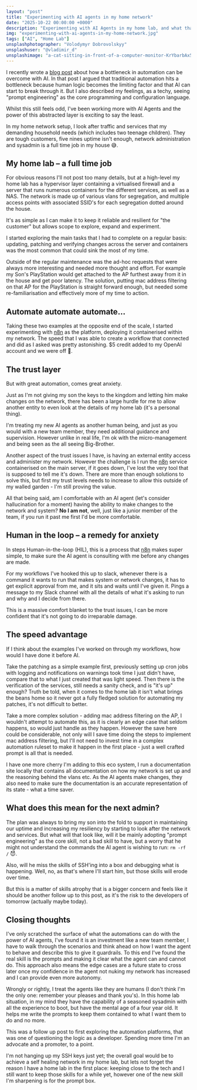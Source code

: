 ```yaml
---
layout: "post"
title: "Experimenting with AI agents in my home network"
date: "2025-10-22 00:00:00 +0000"
description: "Experimenting with AI Agents in my home lab, and what that's taught me about trust, control, and automation."
img: "experimenting-with-ai-agents-in-my-home-network.jpg"
tags: ["AI", "Home Lab"]
unsplashphotographer: "Volodymyr Dobrovolskyy"
unsplashuser: "@vladimir_d"
unsplashimage: "a-cat-sitting-in-front-of-a-computer-monitor-KrYbarbAx5s"
---
```


I recently wrote a [blog post](https://stew.andersonuk.org/the-bottleneck-in-business-automation-and-how-ai-breaks-it/) about how a bottleneck in automation can be overcome with AI. In that post I argued that traditional automation hits a bottleneck because human logic becomes the limiting factor and that AI can start to break through it. But I also described my feelings, as a techy, seeing "prompt engineering" as the core programming and configuration language. 

Whilst this still feels odd, I've been working more with AI Agents and the power of this abstracted layer is exciting to say the least.

In my home network setup, I look after traffic and services that my demanding household needs (which includes two teenage children). They are tough customers, five nines uptime isn't enough, network administration and sysadmin is a full time job in my house :sweat_smile:.

## My home lab – a full time job
For obvious reasons I'll not post too many details, but at a high-level my home lab has a hypervisor layer containing a virtualised firewall and a server that runs numerous containers for the different services, as well as a NAS. The network is made up of various vlans for segregation, and multiple access points with associated SSID's for each segregation dotted around the house.

It's as simple as I can make it to keep it reliable and resilient for "the customer" but allows scope to explore, expand and experiment.

I started exploring the main tasks that I had to complete on a regular basis: updating, patching and verifying changes across the server and containers was the most common that could sink the most of my time. 

Outside of the regular maintenance was the ad-hoc requests that were always more interesting and needed more thought and effort. For example my Son's PlayStation would get attached to the AP furthest away from it in the house and get poor latency. The solution, putting mac address filtering on that AP for the PlayStation is straight forward enough, but needed some re-familiarisation and effectively more of my time to action.

## Automate automate automate...
Taking these two examples at the opposite end of the scale, I started experimenting with [n8n](https://n8n.io/) as the platform, deploying it containerised within my network. The speed that I was able to create a workflow that connected and did as I asked was pretty astonishing. $5 credit added to my OpenAI account and we were off :rocket:. 

## The trust layer
But with great automation, comes great anxiety.

Just as I'm not giving my son the keys to the kingdom and letting him make changes on the network, there has been a large hurdle for me to allow another entity to even look at the details of my home lab (it's a personal thing).

I'm treating my new AI agents as another human being, and just as you would with a new team member, they need additional guidance and supervision. However unlike in real life, I'm ok with the micro-management and being seen as the all seeing Big-Brother. 

Another aspect of the trust issues I have, is having an external entity access and administer my network. However the challenge is I run the [n8n](https://n8n.io/) service containerised on the main server, if it goes down, I've lost the very tool that is supposed to tell me it's down. There are more than enough solutions to solve this, but first my trust levels needs to increase to allow this outside of my walled garden - I'm still proving the value.

All that being said, am I comfortable with an AI agent (let's consider hallucination for a moment) having the ability to make changes to the network and system? **No I am not**, well, just like a junior member of the team, if you run it past me first I'd be more comfortable.

## Human in the loop – a remedy for anxiety 
In steps Human-in-the-loop (HIL), this is a process that [n8n](https://n8n.io/) makes super simple, to make sure the AI agent is consulting with me before any changes are made. 

For my workflows I've hooked this up to slack, whenever there is a command it wants to run that makes system or network changes, it has to get explicit approval from me, and it sits and waits until I've given it. Pings a message to my Slack channel with all the details of what it's asking to run and why and I decide from there.

This is a massive comfort blanket to the trust issues, I can be more confident that it's not going to do irreparable damage. 

## The speed advantage
If I think about the examples I've worked on through my workflows, how would I have done it before AI.  

Take the patching as a simple example first, previously setting up cron jobs with logging and notifications on warnings took time I just didn't have, compare that to what I just created that was light speed. Then there is the verification of the services, still needs a sanity check, and is "it's up" enough? Truth be told, when it comes to the home lab it isn't what brings the beans home so it never got a fully fledged solution for automating my patches, it's not difficult to better.

Take a more complex solution - adding mac address filtering on the AP, I wouldn't attempt to automate this, as it is clearly an edge case that seldom happens, so would just handle as they happen. However the save here could be considerable, not only will I save time doing the steps to implement mac address filtering, but I'll not need to invest time in a complex automation ruleset to make it happen in the first place - just a well crafted prompt is all that is needed.

I have one more cherry I'm adding to this eco system, I run a documentation site locally that contains all documentation on how my network is set up and the reasoning behind the vlans etc. As the AI agents make changes, they also need to make sure the documentation is an accurate representation of its state - what a time saver.

## What does this mean for the next admin?
The plan was always to bring my son into the fold to support in maintaining our uptime and increasing my resiliency by starting to look after the network and services. But what will that look like, will it be mainly adopting "prompt engineering" as the core skill, not a bad skill to have, but a worry that he might not understand the commands the AI agent is wishing to run: `rm -rf /` :smiling_imp:. 

Also, will he miss the skills of SSH'ing into a box and debugging what is happening. Well, no, as that's where I'll start him, but those skills will erode over time.

But this is a matter of skills atrophy that is a bigger concern and feels like it should be another follow up to this post, as it's the risk to the developers of tomorrow (actually maybe today).

## Closing thoughts
I've only scratched the surface of what the automations can do with the power of AI agents, I've found it is an investment like a new team member, I have to walk through the scenarios and think ahead on how I want the agent to behave and describe this to give it guardrails. To this end I've found the real skill is the prompts and making it clear what the agent can and cannot do. This approach also means the edge cases are a future state to cross later once my confidence in the agent not nuking my network has increased and I can provide even more autonomy. 

Wrongly or rightly, I treat the agents like they are humans (I don't think I'm the only one: remember your pleases and thank you's). In this home lab situation, in my mind they have the capability of a seasoned sysadmin with all the experience to boot, but have the mental age of a four year old. It helps me write the prompts to keep them contained to what I want them to do and no more.

This was a follow up post to first exploring the automation platforms, that was one of questioning the logic as a developer. Spending more time I'm an advocate and a promoter, to a point.

I'm not hanging up my SSH keys just yet; the overall goal would be to achieve a self healing network in my home lab, but lets not forget the reason I have a home lab in the first place: keeping close to the tech and I still want to keep those skills for a while yet, however one of the new skill I'm sharpening is for the prompt box.